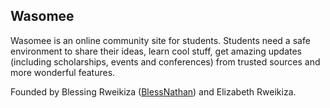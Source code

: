 ## Wasomee
Wasomee is an online community site for students. Students need a safe environment to share their ideas, learn cool stuff, get amazing updates (including scholarships, events and conferences) from trusted sources and more wonderful features.

Founded by Blessing Rweikiza ([BlessNathan](https://linktr.ee/blessnathan01)) and Elizabeth Rweikiza.
